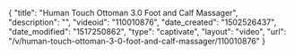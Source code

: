 {
    "title": "Human Touch Ottoman 3.0 Foot and Calf Massager",
    "description": "",
    "videoid": "110010876",
    "date_created": "1502526437",
    "date_modified": "1517250862",
    "type": "captivate",
    "layout": "video",
    "url": "\/v\/human-touch-ottoman-3-0-foot-and-calf-massager\/110010876"
}